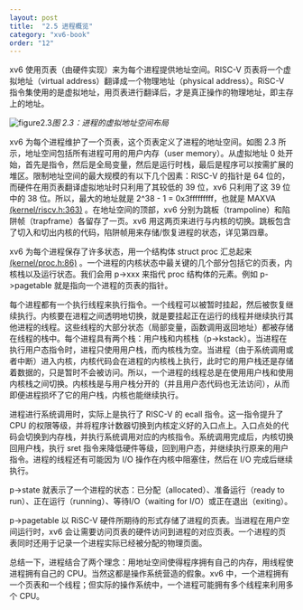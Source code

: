 ```yaml
---
layout: post
title:  "2.5 进程概览"
category: "xv6-book"
order: "12"
---
```


xv6 使用页表（由硬件实现）来为每个进程提供地址空间。RISC-V 页表将一个虚拟地址（virtual address）翻译成一个物理地址（physical address）。RiSC-V 指令集使用的是虚拟地址，用页表进行翻译后，才是真正操作的物理地址，即主存上的地址。

![figure2.3](../assets/xv6/figure2.3.png)*图 2.3：进程的虚拟地址空间布局*

xv6 为每个进程维护了一个页表，这个页表定义了进程的地址空间。如图 2.3 所示，地址空间包括所有进程可用的用户内存（user memory）。从虚拟地址 0 处开始，首先是指令，然后是全局变量，然后是运行时栈，最后是程序可以按需扩展的堆区。限制地址空间的最大规模的有以下几个因素：RISC-V 的指针是 64 位的，而硬件在用页表翻译虚拟地址时只利用了其较低的 39 位，xv6 只利用了这 39 位中的 38 位。所以，最大的地址就是 2^38 - 1 = 0x3fffffffff，也就是 MAXVA [(kernel/riscv.h:363)](https://github.com/mit-pdos/xv6-riscv/blob/riscv/kernel/riscv.h#L363) 。在地址空间的顶部，xv6 分别为跳板（trampoline）和陷阱帧（trapframe）各留存了一页。xv6 用这两页来进行与内核的切换。跳板包含了切入和切出内核的代码，陷阱帧用来存储/恢复进程的状态，详见第四章。

xv6 为每个进程保存了许多状态，用一个结构体 struct proc 汇总起来 [(kernel/proc.h:86)](https://github.com/mit-pdos/xv6-riscv/blob/riscv/kernel/proc.h#L86) 。一个进程的内核状态中最关键的几个部分包括它的页表，内核栈以及运行状态。我们会用 p->xxx 来指代 proc 结构体的元素。例如 p->pagetable 就是指向一个进程的页表的指针。

每个进程都有一个执行线程来执行指令。一个线程可以被暂时挂起，然后被恢复继续执行。内核要在进程之间透明地切换，就是要挂起正在运行的线程并继续执行其他进程的线程。这些线程的大部分状态（局部变量，函数调用返回地址）都被存储在线程的栈中。每个进程具有两个栈：用户栈和内核栈（p->kstack）。当进程在执行用户态指令时，进程只使用用户栈，而内核栈为空。当进程（由于系统调用或者中断）进入内核，内核代码会在进程的内核栈上执行，此时它的用户栈还是存储着数据的，只是暂时不会被访问。所以，一个进程的线程总是在使用用户栈和使用内核栈之间切换。内核栈是与用户栈分开的（并且用户态代码也无法访问），从而即便进程损坏了它的用户栈，内核也能继续执行。

进程进行系统调用时，实际上是执行了 RISC-V 的 ecall 指令。这一指令提升了 CPU 的权限等级，并将程序计数器切换到内核定义好的入口点上。入口点处的代码会切换到内存栈，并执行系统调用对应的内核指令。系统调用完成后，内核切换回用户栈，执行 sret 指令来降低硬件等级，回到用户态，并继续执行原来的用户指令。进程的线程还有可能因为 I/O 操作在内核中阻塞住，然后在 I/O 完成后继续执行。

p->state 就表示了一个进程的状态：已分配（allocated）、准备运行（ready to run）、正在运行（running）、等待I/O（waiting for I/O）或正在退出（exiting）。

p->pagetable 以 RiSC-V 硬件所期待的形式存储了进程的页表。当进程在用户空间运行时，xv6 会让需要访问页表的硬件访问到进程的对应页表。一个进程的页表同时还用于记录一个进程实际已经被分配的物理页面。

总结一下，进程结合了两个理念：用地址空间使得程序拥有自己的内存，用线程使进程拥有自己的 CPU。当然这都是操作系统营造的假象。xv6 中，一个进程拥有一个页表和一个线程；但实际的操作系统中，一个进程可能拥有多个线程来利用多个 CPU。